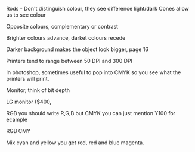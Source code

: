 Rods - Don't distinguish colour, they see difference light/dark
Cones allow us to see colour

Opposite colours, complementary or contrast

Brighter colours advance, darket colours recede

Darker background makes the object look bigger, page 16

Printers tend to range between 50 DPI and 300 DPI

In photoshop, sometimes useful to pop into CMYK so you see what the printers will print.

Monitor, think of bit depth

LG monitor ($400, 

RGB you should write R,G,B but CMYK you can just mention Y100 for ecample

RGB
CMY

Mix cyan and yellow you get red, red and blue magenta.

